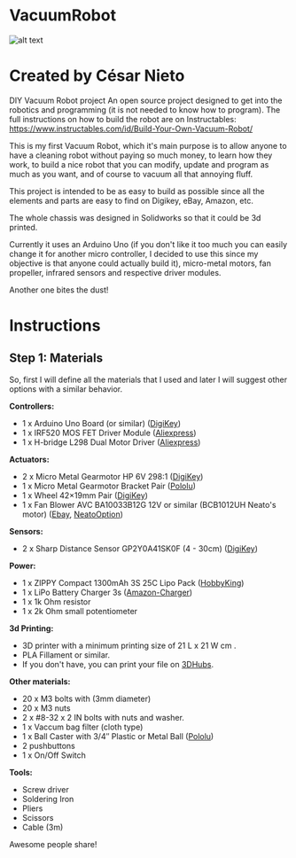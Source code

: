 # VacuumRobot
![alt text](images/intro.jpg "DIY VacuumRobot")

# Created by César Nieto
DIY Vacuum Robot project
An open source project designed to get into the robotics and programming (it is not needed to know how to program).
The full instructions on how to build the robot are on Instructables: 
  https://www.instructables.com/id/Build-Your-Own-Vacuum-Robot/ 


This is my first Vacuum Robot, which it's main purpose is to allow anyone to have a cleaning robot without paying so much money, to learn how they work, to build a nice robot that you can modify, update and program as much as you want, and of course to vacuum all that annoying fluff.

This project is intended to be as easy to build as possible since all the elements and parts are easy to find on Digikey, eBay, Amazon, etc.

The whole chassis was designed in Solidworks so that it could be 3d printed.

Currently it uses an Arduino Uno (if you don't like it too much you can easily change it for another micro controller, I decided to use this since my objective is that anyone could actually build it), micro-metal motors, fan propeller, infrared sensors and respective driver modules.

Another one bites the dust!

Instructions
=====


Step 1: Materials
-----
So, first I will define all the materials that I used and later I will suggest other options with a similar behavior.

**Controllers:**

* 1 x Arduino Uno Board (or similar) ([DigiKey](http://www.digikey.com/product-detail/en/arduino/A000066/1050-1024-ND/2784006))
* 1 x IRF520 MOS FET Driver Module ([Aliexpress](https://aliexpress.com/store/product/0-24VTop-Mosfet-Button-IRF520-MOS-Driver-Module-For-Arduino-MCU-ARM-Raspberry-pie/1185416_32275524365.html?spm=2114.04010208.3.19.g1nCuK&ws_ab_test=searchweb0_0,searchweb201602_3_10000560_10000073_10000561_10000074_10000175_10000507_10000401_10000505_10000068_10000063_10099_10000156_10096_10000569_10000097_10000094_10000090_10000091_10000147_10000144_10084_10000150_10083_10080_10000153_10082_10081_10110_10111_10112_10113_10000535_10114_10000534_10000089_10000086_10000083_10000135_10000080_10078_10079_10073_10000140_10070_10122_10123_10126_10124_10000546_10065_10068_10501_10000132_10000033_10503_10000030_10000126_10000026_10000129_10000023_10000123_432_10060_10062_10056_10055_10054_302_10059_10000120_10000020_10000117_10000013_10103_10102_10000016_10000114_10000111_10052_10053_10050_10107_10051_10106_10000621_10000384_10000101_10000100_10000579_10000104_10000045_10000578_10000108_10000612_10000613_10000390_10000042_10000592_10000039_10000587_10000036_10000389_10000187-10503_10501,searchweb201603_2,afswitch_1,ppcSwitch_4,single_sort_1_default&btsid=23d4dbb7-b390-4b6d-8de8-456e740343d8&algo_expid=c1fe14ed-efb6-4d8b-8aa1-2ef2a833c598-5&algo_pvid=c1fe14ed-efb6-4d8b-8aa1-2ef2a833c598))
* 1 x H-bridge L298 Dual Motor Driver ([Aliexpress](https://aliexpress.com/store/product/Dual-H-Bridge-DC-Stepper-Motor-Drive-Controller-Board-Module-L298N/712084_32273246252.html?spm=2114.04010208.3.10.hlghTt&ws_ab_test=searchweb0_0,searchweb201602_3_10000560_10000073_10000561_10000074_10000175_10000507_10000401_10000505_10000068_10000063_10099_10000156_10096_10000569_10000097_10000094_10000090_10000091_10000147_10000144_10084_10000150_10083_10080_10000153_10082_10081_10110_10111_10112_10113_10000535_10114_10000534_10000089_10000086_10000083_10000135_10000080_10078_10079_10073_10000140_10070_10122_10123_10126_10124_10000546_10065_10068_10501_10000132_10000033_10503_10000030_10000126_10000026_10000129_10000023_10000123_432_10060_10062_10056_10055_10054_302_10059_10000120_10000020_10000117_10000013_10103_10102_10000016_10000114_10000111_10052_10053_10050_10107_10051_10106_10000621_10000384_10000101_10000100_10000579_10000104_10000045_10000578_10000108_10000612_10000613_10000390_10000042_10000592_10000039_10000587_10000036_10000389_10000187-10503_10501,searchweb201603_2,afswitch_1,ppcSwitch_4,single_sort_1_default&btsid=41cc97c3-c03d-4f3a-9b5a-d7c7f16f9c39&algo_expid=c5bd03f1-c8e0-4179-81da-6a2f469cb3b0-4&algo_pvid=c5bd03f1-c8e0-4179-81da-6a2f469cb3b0))

**Actuators:**

* 2 x Micro Metal Gearmotor HP 6V 298:1 ([DigiKey](http://www.digikey.com/product-detail/en/sparkfun-electronics/ROB-12285/1568-1161-ND/5673747))
* 1 x Micro Metal Gearmotor Bracket Pair ([Pololu](https://www.pololu.com/product/1086))
* 1 x Wheel 42×19mm Pair ([DigiKey](http://www.digikey.com/product-detail/en/sparkfun-electronics/ROB-08899/ROB-08899-ND/5814304))
* 1 x Fan Blower AVC BA10033B12G 12V or similar (BCB1012UH Neato's motor) ([Ebay](http://www.ebay.com/itm/1pc-AVC-BA10033B12G-fan-9733-12V-4-5A-4pin-M3529-QL-/182281112508?_trksid=p2349526.m2548.l4275), [NeatoOption](http://www.ebay.com/itm/Neato-Vacuum-Fan-and-motor-Impeller-xv-Series-xv-11-xv-14-xv-15-xv-12-xv-21-/201157367856?hash=item2ed5e9d830:g:VHwAAOSw-jhT~I0i))

**Sensors:**

* 2 x Sharp Distance Sensor GP2Y0A41SK0F (4 - 30cm) ([DigiKey](http://www.digikey.com/product-detail/en/sharp-microelectronics/GP2Y0A41SK0F/425-2819-ND/3884447))

**Power:**

* 1 x ZIPPY Compact 1300mAh 3S 25C Lipo Pack ([HobbyKing](https://hobbyking.com/en_us/zippy-compact-1300mah-3s-25c-lipo-pack.html))
* 1 x LiPo Battery Charger 3s ([Amazon-Charger](https://www.amazon.com/Turnigy-Compact-Lipo-Charger-100-240v/dp/B00XU4ZR06/ref=sr_1_1?s=toys-and-games&ie=UTF8&qid=1488313025&sr=1-1&keywords=turnigy+lipo+charger+3s+2s))
* 1 x 1k Ohm resistor
* 1 x 2k Ohm small potentiometer

**3d Printing:**

* 3D printer with a minimum printing size of 21 L x 21 W cm .
* PLA Fillament or similar.
* If you don't have, you can print your file on [3DHubs](https://www.3dhubs.com/3dprint).

**Other materials:**

* 20 x M3 bolts with (3mm diameter)
* 20 x M3 nuts
* 2 x #8-32 x 2 IN bolts with nuts and washer.
* 1 x Vaccum bag filter (cloth type)
* 1 x Ball Caster with 3/4″ Plastic or Metal Ball ([Pololu](https://www.pololu.com/product/955))
* 2 pushbuttons
* 1 x On/Off Switch

**Tools:**

* Screw driver
* Soldering Iron
* Pliers
* Scissors
* Cable (3m)



Awesome people share!


 
